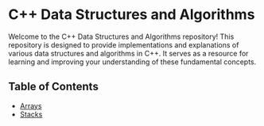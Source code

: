 # C++ Data Structures and Algorithms

Welcome to the C++ Data Structures and Algorithms repository! This repository is designed to provide implementations and explanations of various data structures and algorithms in C++. It serves as a resource for learning and improving your understanding of these fundamental concepts.

## Table of Contents
- [Arrays](#arrays)
- [Stacks](#stacks)
